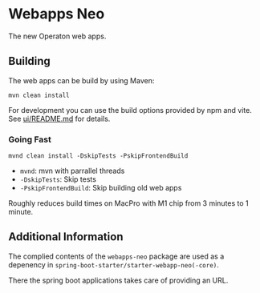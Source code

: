 # Webapps Neo

The new Operaton web apps.

## Building

The web apps can be build by using Maven:

`mvn clean install`

For development you can use the build options provided by npm and vite.
See [ui/README.md](ui/README.md) for details.

### Going Fast

`mvnd clean install -DskipTests -PskipFrontendBuild`

- `mvnd`: mvn with parrallel threads
- `-DskipTests`: Skip tests
- `-PskipFrontendBuild`: Skip building old web apps

Roughly reduces build times on MacPro with M1 chip from 3 minutes to 1 minute.

## Additional Information

The complied contents of the `webapps-neo` package are used as a depenency in
`spring-boot-starter/starter-webapp-neo(-core)`.

There the spring boot applications takes care of providing an URL.
